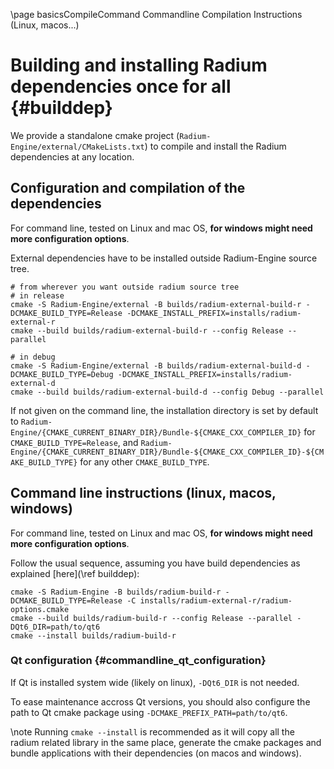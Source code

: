 \page basicsCompileCommand Commandline Compilation Instructions (Linux, macos...)

# Building and installing Radium dependencies once for all {#builddep}

We provide a standalone cmake project (`Radium-Engine/external/CMakeLists.txt`) to compile and install the Radium dependencies at any location.

## Configuration and compilation of the dependencies

For command line, tested on Linux and mac OS, **for windows might need more configuration options**.

External dependencies have to be installed outside Radium-Engine source tree.

~~~{.bash}
# from wherever you want outside radium source tree
# in release
cmake -S Radium-Engine/external -B builds/radium-external-build-r -DCMAKE_BUILD_TYPE=Release -DCMAKE_INSTALL_PREFIX=installs/radium-external-r
cmake --build builds/radium-external-build-r --config Release --parallel

# in debug
cmake -S Radium-Engine/external -B builds/radium-external-build-d -DCMAKE_BUILD_TYPE=Debug -DCMAKE_INSTALL_PREFIX=installs/radium-external-d
cmake --build builds/radium-external-build-d --config Debug --parallel
~~~

If not given on the command line, the installation directory is set by default to `Radium-Engine/{CMAKE_CURRENT_BINARY_DIR}/Bundle-${CMAKE_CXX_COMPILER_ID}` for `CMAKE_BUILD_TYPE=Release`, and  `Radium-Engine/{CMAKE_CURRENT_BINARY_DIR}/Bundle-${CMAKE_CXX_COMPILER_ID}-${CMAKE_BUILD_TYPE}` for any other `CMAKE_BUILD_TYPE`.

## Command line instructions (linux, macos, windows)

For command line, tested on Linux and mac OS, **for windows might need more configuration options**.

Follow the usual sequence, assuming you have build dependencies as explained [here](\ref builddep):

~~~{.bash}
cmake -S Radium-Engine -B builds/radium-build-r -DCMAKE_BUILD_TYPE=Release -C installs/radium-external-r/radium-options.cmake
cmake --build builds/radium-build-r --config Release --parallel -DQt6_DIR=path/to/qt6
cmake --install builds/radium-build-r
~~~

### Qt configuration {#commandline_qt_configuration}

If Qt is installed system wide (likely on linux), `-DQt6_DIR` is not needed.

To ease maintenance accross Qt versions, you should also configure the path to Qt cmake package using `-DCMAKE_PREFIX_PATH=path/to/qt6`.

\note Running `cmake --install` is recommended as it will copy all the radium related library in the same place,
generate the cmake packages and bundle applications with their dependencies (on macos and windows).
